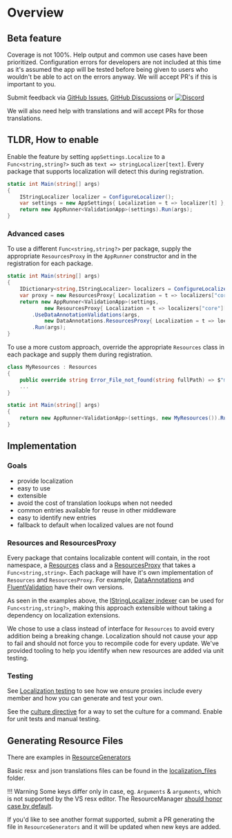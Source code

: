 # Overview

## Beta feature
Coverage is not 100%. Help output and common use cases have been prioritized. Configuration errors for developers are not included at this time as it's assumed the app will be tested before being given to users who wouldn't be able to act on the errors anyway. We will accept PR's if this is important to you.

Submit feedback via [GitHub Issues](https://github.com/bilal-fazlani/commanddotnet/issues), [GitHub Discussions](https://github.com/bilal-fazlani/commanddotnet/discussions) or [![Discord](https://img.shields.io/discord/678568687556493322?label=Discord%20Chat&style=for-the-badge)](https://discord.gg/QFxKSeG)

We will also need help with translations and will accept PRs for those translations.

## TLDR, How to enable 
Enable the feature by setting `appSettings.Localize` to a `Func<string,string?>` such as `text => stringLocalizer[text]`.
Every package that supports localization will detect this during registration.

```c#
static int Main(string[] args)
{
    IStringLocalizer localizer = ConfigureLocalizer();
    var settings = new AppSettings{ Localization = t => localizer[t] };
    return new AppRunner<ValidationApp>(settings).Run(args);
}
```

### Advanced cases

To use a different `Func<string,string?>` per package, supply the appropriate `ResourcesProxy` in the `AppRunner` constructor and in the registration for each package.

```c#
static int Main(string[] args)
{
    IDictionary<string,IStringLocalizer> localizers = ConfigureLocalizers();
    var proxy = new ResourcesProxy{ Localization = t => localizers["core"][t] };
    return new AppRunner<ValidationApp>(settings, 
            new ResourcesProxy{ Localization = t => localizers["core"][t] })
        .UseDataAnnotationValidations(args, 
            new DataAnnotations.ResourcesProxy{ Localization = t => localizers["validation"][t] })
        .Run(args);
}
```

To use a more custom approach, override the appropriate `Resources` class in each package and supply them during registration.
```c#
class MyResources : Resources
{
    public override string Error_File_not_found(string fullPath) => $"missing file: {fullPath}";
    ...
}

static int Main(string[] args)
{
    return new AppRunner<ValidationApp>(settings, new MyResources()).Run(args);
}
```

## Implementation

### Goals

* provide localization 
* easy to use
* extensible 
* avoid the cost of translation lookups when not needed
* common entries available for reuse in other middleware
* easy to identify new entries
* fallback to default when localized values are not found

### Resources and ResourcesProxy

Every package that contains localizable content will contain, in the root namespace, a [Resources](https://github.com/bilal-fazlani/commanddotnet/blob/master/CommandDotNet/Resources.cs) class and a [ResourcesProxy](https://github.com/bilal-fazlani/commanddotnet/blob/master/CommandDotNet/ResourcesProxy.cs) that takes a `Func<string,string>`.  Each package will have it's own implementation of `Resources` and `ResourcesProxy`.  For example, [DataAnnotations](https://github.com/bilal-fazlani/commanddotnet/tree/master/CommandDotNet.DataAnnotations) and [FluentValidation](https://github.com/bilal-fazlani/commanddotnet/tree/master/CommandDotNet.FluentValidation) have their own versions.

As seen in the examples above, the [IStringLocalizer indexer](https://docs.microsoft.com/en-us/dotnet/api/microsoft.extensions.localization.istringlocalizer.item) can be used for `Func<string,string?>`, making this approach extensible without taking a dependency on localization extensions.

We chose to use a class instead of interface for `Resources` to avoid every addition being a breaking change. Localization should not cause your app to fail and should not force you to recompile code for every update. We've provided tooling to help you identify when new resources are added via unit testing.

### Testing 

See [Localization testing](testing.md) to see how we ensure proxies include every member and how you can generate and test your own.

See the [culture directive](culture-directive.md) for a way to set the culture for a command. Enable for unit tests and manual testing.

## Generating Resource Files

There are examples in [ResourceGenerators](https://github.com/bilal-fazlani/commanddotnet/blob/master/CommandDotNet.Tests/UnitTests/Localization/ResourceGenerators.cs)

Basic resx and json translations files can be found in the [localization_files](https://github.com/bilal-fazlani/commanddotnet/tree/master/localization_files) folder. 

!!! Warning
    Some keys differ only in case, eg. `Arguments` & `arguments`, which is not supported by the VS resx editor. The ResourceManager [should honor case by default](https://docs.microsoft.com/en-us/dotnet/api/system.resources.resourcemanager.ignorecase?view=net-5.0#remarks).

If you'd like to see another format supported, submit a PR generating the file in `ResourceGenerators` and it will be updated when new keys are added.
